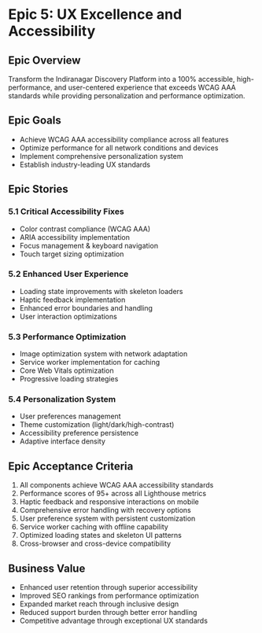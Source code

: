 # Epic 5: UX Excellence and Accessibility

## Epic Overview
Transform the Indiranagar Discovery Platform into a 100% accessible, high-performance, and user-centered experience that exceeds WCAG AAA standards while providing personalization and performance optimization.

## Epic Goals
- Achieve WCAG AAA accessibility compliance across all features
- Optimize performance for all network conditions and devices
- Implement comprehensive personalization system
- Establish industry-leading UX standards

## Epic Stories

### 5.1 Critical Accessibility Fixes
- Color contrast compliance (WCAG AAA)
- ARIA accessibility implementation
- Focus management & keyboard navigation
- Touch target sizing optimization

### 5.2 Enhanced User Experience
- Loading state improvements with skeleton loaders
- Haptic feedback implementation
- Enhanced error boundaries and handling
- User interaction optimizations

### 5.3 Performance Optimization
- Image optimization system with network adaptation
- Service worker implementation for caching
- Core Web Vitals optimization
- Progressive loading strategies

### 5.4 Personalization System  
- User preferences management
- Theme customization (light/dark/high-contrast)
- Accessibility preference persistence
- Adaptive interface density

## Epic Acceptance Criteria
1. All components achieve WCAG AAA accessibility standards
2. Performance scores of 95+ across all Lighthouse metrics
3. Haptic feedback and responsive interactions on mobile
4. Comprehensive error handling with recovery options
5. User preference system with persistent customization
6. Service worker caching with offline capability
7. Optimized loading states and skeleton UI patterns
8. Cross-browser and cross-device compatibility

## Business Value
- Enhanced user retention through superior accessibility
- Improved SEO rankings from performance optimization
- Expanded market reach through inclusive design
- Reduced support burden through better error handling
- Competitive advantage through exceptional UX standards